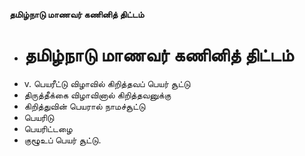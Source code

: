 **தமிழ்நாடு மாணவர் கணினித் திட்டம்**
- # தமிழ்நாடு மாணவர் கணினித் திட்டம்
- v. பெயரீட்டு விழாவில் கிறித்தவப் பெயர் சூட்டு
- திருத்தீக்கை விழாவினால் கிறித்தவனுக்கு
- கிறித்துவின் பெயரால் நாமச்சூட்டு
- பெயரிடு
- பெயரிட்டழை
- குழூஉப் பெயர் சூட்டு.


